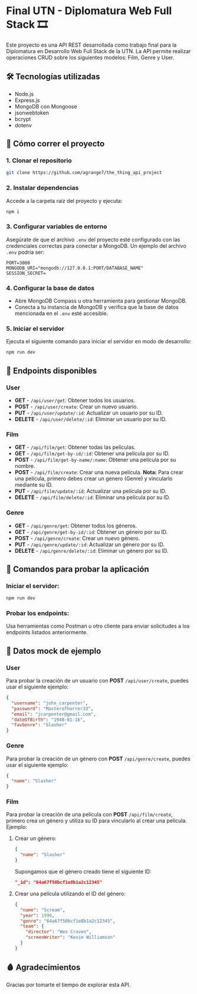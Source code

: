 # Final UTN - Diplomatura Web Full Stack 🎞️

Este proyecto es una API REST desarrollada como trabajo final para la Diplomatura en Desarrollo Web Full Stack de la UTN. La API permite realizar operaciones CRUD sobre los siguientes modelos: Film, Genre y User.

## 🛠️ Tecnologías utilizadas

- Node.js
- Express.js
- MongoDB con Mongoose
- jsonwebtoken
- bcrypt
- dotenv

## 🚀 Cómo correr el proyecto

### 1. Clonar el repositorio

```bash
git clone https://github.com/agrange7/the_thing_api_project
```

### 2. Instalar dependencias

Accede a la carpeta raíz del proyecto y ejecuta:

```bash
npm i
```

### 3. Configurar variables de entorno

Asegúrate de que el archivo `.env` del proyecto esté configurado con las credenciales correctas para conectar a MongoDB. Un ejemplo del archivo `.env` podría ser:

```env
PORT=3000
MONGODB_URI="mongodb://127.0.0.1:PORT/DATABASE_NAME"
SESSION_SECRET=
```

### 4. Configurar la base de datos

- Abre MongoDB Compass u otra herramienta para gestionar MongoDB.
- Conecta a tu instancia de MongoDB y verifica que la base de datos mencionada en el `.env` esté accesible.

### 5. Iniciar el servidor

Ejecuta el siguiente comando para iniciar el servidor en modo de desarrollo:

```bash
npm run dev
```

## 📌 Endpoints disponibles

### User

- **GET** - `/api/user/get`: Obtener todos los usuarios.
- **POST** - `/api/user/create`: Crear un nuevo usuario.
- **PUT** - `/api/user/update/:id`: Actualizar un usuario por su ID.
- **DELETE** - `/api/user/delete/:id`: Eliminar un usuario por su ID.

### Film

- **GET** - `/api/film/get`: Obtener todas las películas.
- **GET** - `/api/film/get-by-id/:id`: Obtener una película por su ID.
- **POST** - `/api/film/get-by-name/:name`: Obtener una película por su nombre.
- **POST** - `/api/film/create`: Crear una nueva película. **Nota:** Para crear una película, primero debes crear un género (Genre) y vincularlo mediante su ID.
- **PUT** - `/api/film/update/:id`: Actualizar una película por su ID.
- **DELETE** - `/api/film/delete/:id`: Eliminar una película por su ID.

### Genre

- **GET** - `/api/genre/get`: Obtener todos los géneros.
- **GET** - `/api/genre/get-by-id/:id`: Obtener un género por su ID.
- **POST** - `/api/genre/create`: Crear un nuevo género.
- **PUT** - `/api/genre/update/:id`: Actualizar un género por su ID.
- **DELETE** - `/api/genre/delete/:id`: Eliminar un género por su ID.

## 🧪 Comandos para probar la aplicación

### Iniciar el servidor:

```bash
npm run dev
```

### Probar los endpoints:

Usa herramientas como Postman u otro cliente para enviar solicitudes a los endpoints listados anteriormente.

## 🔧 Datos mock de ejemplo

### User

Para probar la creación de un usuario con **POST** `/api/user/create`, puedes usar el siguiente ejemplo:

```json
{
  "username": "john_carpenter",
  "password": "Masterofhorror33",
  "email": "jcarpenter@gmail.com",
  "dateOfBirth": "1948-01-16",
  "favGenre": "Slasher"
}
```

### Genre

Para probar la creación de un género con **POST** `/api/genre/create`, puedes usar el siguiente ejemplo:

```json
{
  "name": "Slasher"
}
```

### Film

Para probar la creación de una película con **POST** `/api/film/create`, primero crea un género y utiliza su ID para vincularlo al crear una película. Ejemplo:

1. Crear un género:

   ```json
   {
     "name": "Slasher"
   }
   ```

   Supongamos que el género creado tiene el siguiente ID:

   ```json
   "_id": "64a67f50bcf1e8b1a2c12345"
   ```

2. Crear una película utilizando el ID del género:
   ```json
   {
     "name": "Scream",
     "year": 1996,
     "genre": "64a67f50bcf1e8b1a2c12345",
     "team": {
       "director": "Wes Craven",
       "screenWriter": "Kevin Williamson"
     }
   }
   ```

## 🩸 Agradecimientos

Gracias por tomarte el tiempo de explorar esta API.

